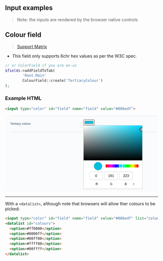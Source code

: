 ## Input examples

> Note: the inputs are rendered by the browser native controls

## Colour field

> [Support Matrix](https://caniuse.com/input-color)

+ This field only supports 6chr hex values as per the W3C spec.

```php
// or ColorField if you are en-us
$fields->addFieldToTab(
        'Root.Main'
        ColourField::create('TertiaryColour')
);
```
### Example HTML

```html
<input type="color" id="field" name="field" value="#00bedf">
```

![Colour Field output in Chrome](../img/colourfield.png)
<hr>

With a `<datalist>`, although note that browsers will allow ther colours to be picked:

```html
<input type="color" id="field" name="field" value="#00bedf" list="colours">
<datalist id="colours">
  <option>#ff0000</option>
  <option>#0000ff</option>
  <option>#00ff00</option>
  <option>#ffff00</option>
  <option>#00ffff</option>
</datalist>
```
